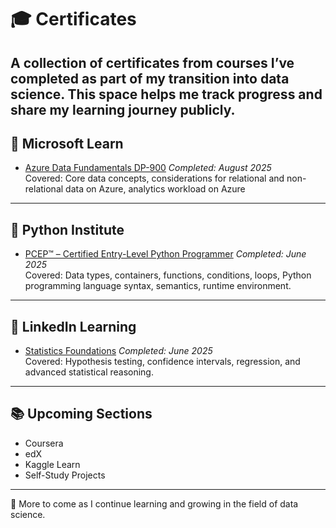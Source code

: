 # 🎓 Certificates

A collection of certificates from courses I’ve completed as part of my transition into data science. This space helps me track progress and share my learning journey publicly.
---

## 📘 Microsoft Learn
- [Azure Data Fundamentals DP-900](https://github.com/victoria-vasilieva/certificates/blob/main/Microsoft%20Learn/Azure%20DP-900.pdf)
  *Completed: August 2025*  
  Covered: Core data concepts, considerations for relational and non-relational data on Azure, analytics workload on Azure
---

## 📘 Python Institute
- [PCEP™ – Certified Entry-Level Python Programmer](https://github.com/victoria-vasilieva/certificates/blob/main/Python%20Institute/PCEP.pdf)
  *Completed: June 2025*  
  Covered: Data types, containers, functions, conditions, loops, Python programming language syntax, semantics, runtime environment.

---

## 📘 LinkedIn Learning

- [Statistics Foundations](https://github.com/victoria-vasilieva/certificates/blob/main/LinkedInLearning/CertificateOfCompletion_Statistics%20Foundations%204%20Advanced%20Topics.pdf)
  *Completed: June 2025*  
  Covered: Hypothesis testing, confidence intervals, regression, and advanced statistical reasoning.

---

## 📚 Upcoming Sections

- Coursera
- edX
- Kaggle Learn
- Self-Study Projects

---

📌 More to come as I continue learning and growing in the field of data science.
